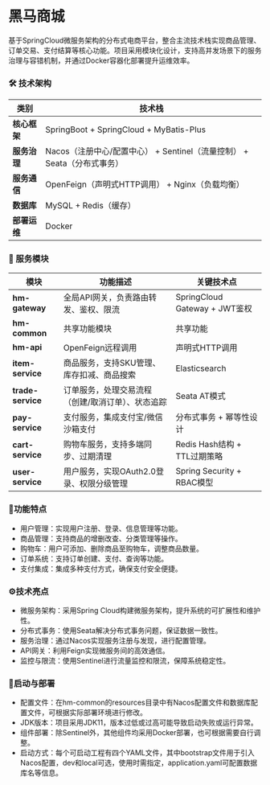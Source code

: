 # 黑马商城
基于SpringCloud微服务架构的分布式电商平台，整合主流技术栈实现商品管理、订单交易、支付结算等核心功能。项目采用模块化设计，支持高并发场景下的服务治理与容错机制，并通过Docker容器化部署提升运维效率。

### 🛠️ 技术架构

| 类别         | 技术栈                                                       |
| ------------ | ------------------------------------------------------------ |
| **核心框架** | SpringBoot + SpringCloud + MyBatis-Plus                      |
| **服务治理** | Nacos（注册中心/配置中心） + Sentinel（流量控制） + Seata（分布式事务） |
| **服务通信** | OpenFeign（声明式HTTP调用） + Nginx（负载均衡）              |
| **数据库**   | MySQL  +  Redis（缓存）                                      |
| **部署运维** | Docker                                                       |

### 🧩 服务模块

| 模块              | 功能描述                                          | 关键技术点                    |
| ----------------- | ------------------------------------------------- | ----------------------------- |
| **hm-gateway**    | 全局API网关，负责路由转发、鉴权、限流             | SpringCloud Gateway + JWT鉴权 |
| **hm-common**     | 共享功能模块                                      | 共享功能                      |
| **hm-api**        | OpenFeign远程调用                                 | 声明式HTTP调用                |
| **item-service**  | 商品服务，支持SKU管理、库存扣减、商品搜索         | Elasticsearch                 |
| **trade-service** | 订单服务，处理交易流程（创建/取消订单）、状态追踪 | Seata AT模式                  |
| **pay-service**   | 支付服务，集成支付宝/微信沙箱支付                 | 分布式事务 + 幂等性设计       |
| **cart-service**  | 购物车服务，支持多端同步、过期清理                | Redis Hash结构 + TTL过期策略  |
| **user-service**  | 用户服务，实现OAuth2.0登录、权限分级管理          | Spring Security + RBAC模型    |

### 🧩功能特点

- 用户管理：实现用户注册、登录、信息管理等功能。
- 商品管理：支持商品的增删改查、分类管理等操作。
- 购物车：用户可添加、删除商品至购物车，调整商品数量。
- 订单系统：支持订单创建、支付、查询等功能。
- 支付集成：集成多种支付方式，确保支付安全便捷。
### ⚙️技术亮点

- 微服务架构：采用Spring Cloud构建微服务架构，提升系统的可扩展性和维护性。
- 分布式事务：使用Seata解决分布式事务问题，保证数据一致性。
- 服务治理：通过Nacos实现服务注册与发现，进行配置管理。
- API网关：利用Feign实现微服务间的高效通信。
- 监控与限流：使用Sentinel进行流量监控和限流，保障系统稳定性。
### 🚀启动与部署

- 配置文件：在hm-common的resources目录中有Nacos配置文件和数据库配置文件，可根据实际部署环境进行修改。
- JDK版本：项目采用JDK11，版本过低或过高可能导致启动失败或运行异常。
- 组件部署：除Sentinel外，其他组件均采用Docker部署，也可根据需要自行调整。
- 启动方式：每个可启动工程有四个YAML文件，其中bootstrap文件用于引入Nacos配置，dev和local可选，使用时需指定，application.yaml可配置数据库名等信息。
